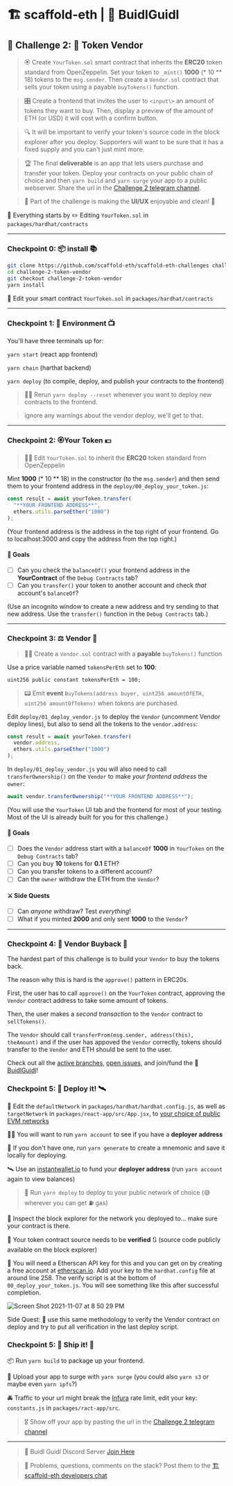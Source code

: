 # 🏗 scaffold-eth | 🏰 BuidlGuidl

## 🚩 Challenge 2: 🤖 Token Vendor

> 🏵 Create `YourToken.sol` smart contract that inherits the **ERC20** token standard from OpenZeppelin. Set your token to `_mint()` **1000** (\* 10 \*\* 18) tokens to the `msg.sender`. Then create a `Vendor.sol` contract that sells your token using a payable `buyTokens()` function.

> 🎛 Create a frontend that invites the user to `<input\>` an amount of tokens they want to buy. Then, display a preview of the amount of ETH (or USD) it will cost with a confirm button.

> 🔍 It will be important to verify your token's source code in the block explorer after you deploy. Supporters will want to be sure that it has a fixed supply and you can't just mint more.

> 🏆 The final **deliverable** is an app that lets users purchase and transfer your token. Deploy your contracts on your public chain of choice and then `yarn build` and `yarn surge` your app to a public webserver. Share the url in the [Challenge 2 telegram channel](https://t.me/joinchat/IfARhZFc5bfPwpjq).

> 📱 Part of the challenge is making the **UI/UX** enjoyable and clean! 🤩

🧫 Everything starts by ✏️ Editing `YourToken.sol` in `packages/hardhat/contracts`

---

### Checkpoint 0: 📦 install 📚

```bash
git clone https://github.com/scaffold-eth/scaffold-eth-challenges challenge-2-token-vendor
cd challenge-2-token-vendor
git checkout challenge-2-token-vendor
yarn install
```

🔏 Edit your smart contract `YourToken.sol` in `packages/hardhat/contracts`

---

### Checkpoint 1: 🔭 Environment 📺

You'll have three terminals up for:

`yarn start` (react app frontend)

`yarn chain` (harthat backend)

`yarn deploy` (to compile, deploy, and publish your contracts to the frontend)

> 👩‍💻 Rerun `yarn deploy --reset` whenever you want to deploy new contracts to the frontend.

> ignore any warnings about the vendor deploy, we'll get to that.

---

### Checkpoint 2: 🏵Your Token 💵

> 👩‍💻 Edit `YourToken.sol` to inherit the **ERC20** token standard from OpenZeppelin

Mint **1000** (\* 10 \*\* 18) in the constructor (to the `msg.sender`) and then send them to your frontend address in the `deploy/00_deploy_your_token.js`:

```javascript
const result = await yourToken.transfer(
  "**YOUR FRONTEND ADDRESS**",
  ethers.utils.parseEther("1000")
);
```

(Your frontend address is the address in the top right of your frontend. Go to localhost:3000 and copy the address from the top right.)

#### 🥅 Goals

- [ ] Can you check the `balanceOf()` your frontend address in the **YourContract** of the `Debug Contracts` tab?
- [ ] Can you `transfer()` your token to another account and check _that_ account's `balanceOf`?

(Use an incognito window to create a new address and try sending to that new address. Use the `transfer()` function in the `Debug Contracts` tab.)

---

### Checkpoint 3: ⚖️ Vendor 🤖

> 👩‍💻 Create a `Vendor.sol` contract with a **payable** `buyTokens()` function

Use a price variable named `tokensPerEth` set to **100**:

```solidity
uint256 public constant tokensPerEth = 100;
```

> 📟 Emit **event** `BuyTokens(address buyer, uint256 amountOfETH, uint256 amountOfTokens)` when tokens are purchased.

Edit `deploy/01_deploy_vendor.js` to deploy the `Vendor` (uncomment Vendor deploy lines), but also to send all the tokens to the `vendor.address`:

```js
const result = await yourToken.transfer(
  vendor.address,
  ethers.utils.parseEther("1000")
);
```

In `deploy/01_deploy_vendor.js` you will also need to call `transferOwnership()` on the `Vendor` to make _your frontend address_ the `owner`:

```js
await vendor.transferOwnership("**YOUR FRONTEND ADDRESS**");
```

(You will use the `YourToken` UI tab and the frontend for most of your testing. Most of the UI is already built for you for this challenge.)

#### 🥅 Goals

- [ ] Does the `Vendor` address start with a `balanceOf` **1000** in `YourToken` on the `Debug Contracts` tab?
- [ ] Can you buy **10** tokens for **0.1** ETH?
- [ ] Can you transfer tokens to a different account?
- [ ] Can the `owner` withdraw the ETH from the `Vendor`?

#### ⚔️ Side Quests

- [ ] Can _anyone_ withdraw? Test _everything_!
- [ ] What if you minted **2000** and only sent **1000** to the `Vendor`?

---

### Checkpoint 4: 🤔 Vendor Buyback 🤯

The hardest part of this challenge is to build your `Vendor` to buy the tokens back.

The reason why this is hard is the `approve()` pattern in ERC20s.

First, the user has to call `approve()` on the `YourToken` contract, approving the `Vendor` contract address to take some amount of tokens.

Then, the user makes a _second transaction_ to the `Vendor` contract to `sellTokens()`.

The `Vendor` should call `transferFrom(msg.sender, address(this), theAmount)` and if the user has appoved the `Vendor` correctly, tokens should transfer to the `Vendor` and ETH should be sent to the user.

Check out all the [active branches](https://github.com/austintgriffith/scaffold-eth/branches/active), [open issues](https://github.com/austintgriffith/scaffold-eth/issues), and join/fund the 🏰 [BuidlGuidl](https://BuidlGuidl.com)!

### Checkpoint 5: 💾 Deploy it! 🛰

📡 Edit the `defaultNetwork` in `packages/hardhat/hardhat.config.js`, as well as `targetNetwork` in `packages/react-app/src/App.jsx`, to [your choice of public EVM networks](https://ethereum.org/en/developers/docs/networks/)

👩‍🚀 You will want to run `yarn account` to see if you have a **deployer address**

🔐 If you don't have one, run `yarn generate` to create a mnemonic and save it locally for deploying.

🛰 Use an [instantwallet.io](https://instantwallet.io) to fund your **deployer address** (run `yarn account` again to view balances)

> 🚀 Run `yarn deploy` to deploy to your public network of choice (😅 wherever you can get ⛽️ gas)

🔬 Inspect the block explorer for the network you deployed to... make sure your contract is there.

👮 Your token contract source needs to be **verified** 🔃 (source code publicly available on the block explorer)

📠 You will need a Etherscan API key for this and you can get on by creating a free account at [etherscan.io](https://etherscan.io). Add your key to the `hardhat.config` file
at around line 258. The verify script is at the bottom of `00_deploy_your_token.js`. You will see something like this after successful completion.

![Screen Shot 2021-11-07 at 8 50 29 PM](https://user-images.githubusercontent.com/9419140/140672240-915436d0-8943-47a7-8da5-490495367e28.png)

Side Quest: 🔂 use this same methodology to verify the Vendor contract on deploy and try to put all verification in the last deploy script.

### Checkpoint 5: 🚢 Ship it! 🚁

📦 Run `yarn build` to package up your frontend.

💽 Upload your app to surge with `yarn surge` (you could also `yarn s3` or maybe even `yarn ipfs`?)

🚔 Traffic to your url might break the [Infura](https://infura.io/) rate limit, edit your key: `constants.js` in `packages/ract-app/src`.

> 🎖 Show off your app by pasting the url in the [Challenge 2 telegram channel](https://t.me/joinchat/IfARhZFc5bfPwpjq)

---

> 🏰 Buidl Guidl Discord Server [Join Here](https://discord.gg/ZnFs36fbbU)

> 💬 Problems, questions, comments on the stack? Post them to the [🏗 scaffold-eth developers chat](https://t.me/joinchat/F7nCRK3kI93PoCOk)
